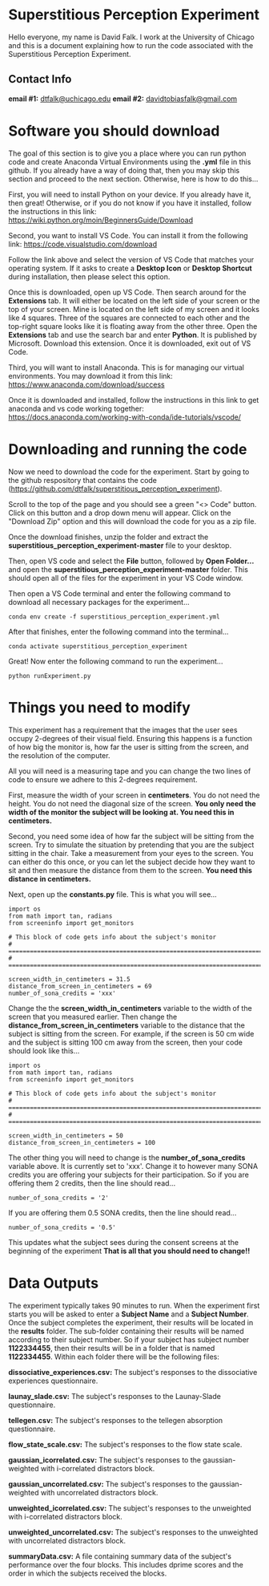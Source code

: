 # **Superstitious Perception Experiment**
Hello everyone, my name is David Falk. I work at the University of Chicago and this is a document explaining how to run the code associated with the Superstitious Perception Experiment. 

## Contact Info
**email #1:** dtfalk@uchicago.edu
**email #2:** davidtobiasfalk@gmail.com

# Software you should download
The goal of this section is to give you a place where you can run python code and create Anaconda Virtual Environments using the **.yml** file in this github. If you already have a way of doing that, then you may skip this section and proceed to the next section. Otherwise, here is how to do this...

First, you will need to install Python on your device. If you already have it, then great! Otherwise, or if you do not know if you have it installed, follow the instructions in this link: https://wiki.python.org/moin/BeginnersGuide/Download

Second, you want to install VS Code. You can install it from the following link: https://code.visualstudio.com/download

Follow the link above and select the version of VS Code that matches your operating system. If it asks to create a **Desktop Icon** or **Desktop Shortcut** during installation, then please select this option.

Once this is downloaded, open up VS Code. Then search around for the **Extensions** tab. It will either be located on the left side of your screen or the top of your screen. Mine is located on the left side of my screen and it looks like 4 squares. Three of the squares are connected to each other and the top-right square looks like it is floating away from the other three. Open the **Extensions** tab and use the search bar and enter **Python**. It is published by Microsoft. Download this extension. Once it is downloaded, exit out of VS Code.

Third, you will want to install Anaconda. This is for managing our virtual environments. You may download it from this link: https://www.anaconda.com/download/success

Once it is downloaded and installed, follow the instructions in this link to get anaconda and vs code working together: https://docs.anaconda.com/working-with-conda/ide-tutorials/vscode/


# Downloading and running the code
Now we need to download the code for the experiment. Start by going to the github respository that contains the code (https://github.com/dtfalk/superstitious_perception_experiment). 

Scroll to the top of the page and you should see a green "<> Code" button. Click on this button and a drop down menu will appear. Click on the "Download Zip" option and this will download the code for you as a zip file. 

Once the download finishes, unzip the folder and extract the **superstitious_perception_experiment-master** file to your desktop.

Then, open VS code and select the **File** button, followed by **Open Folder...** and open the **superstitious_perception_experiment-master** folder. This should open all of the files for the experiment in your VS Code window. 

Then open a VS Code terminal and enter the following command to download all necessary packages for the experiment...

```
conda env create -f superstitious_perception_experiment.yml
```

After that finishes, enter the following command into the terminal...

```
conda activate superstitious_perception_experiment
```

Great! Now enter the following command to run the experiment...
```
python runExperiment.py
```

# Things you need to modify
This experiment has a requirement that the images that the user sees occupy 2-degrees of their visual field. Ensuring this happens is a function of how big the monitor is, how far the user is sitting from the screen, and the resolution of the computer. 

All you will need is a measuring tape and you can change the two lines of code to ensure we adhere to this 2-degrees requirement.

First, measure the width of your screen in **centimeters**. You do not need the height. You do not need the diagonal size of the screen. **You only need the width of the monitor the subject will be looking at. You need this in centimeters.** 

Second, you need some idea of how far the subject will be sitting from the screen. Try to simulate the situation by pretending that you are the subject sitting in the chair. Take a measurement from your eyes to the screen. You can either do this once, or you can let the subject decide how they want to sit and then measure the distance from them to the screen. **You need this distance in centimeters.**

Next, open up the **constants.py** file. This is what you will see...
```
import os
from math import tan, radians
from screeninfo import get_monitors

# This block of code gets info about the subject's monitor
# =======================================================================
# =======================================================================

screen_width_in_centimeters = 31.5
distance_from_screen_in_centimeters = 69
number_of_sona_credits = 'xxx'
```

Change the the **screen_width_in_centimeters** variable to the width of the screen that you measured earlier. Then change the **distance_from_screen_in_centimeters** variable to the distance that the subject is sitting from the screen. For example, if the screen is 50 cm wide and the subject is sitting 100 cm away from the screen, then your code should look like this...
```
import os
from math import tan, radians
from screeninfo import get_monitors

# This block of code gets info about the subject's monitor
# =======================================================================
# =======================================================================

screen_width_in_centimeters = 50
distance_from_screen_in_centimeters = 100
```

The other thing you will need to change is the **number_of_sona_credits** variable above. It is currently set to 'xxx'. Change it to however many SONA credits you are offering your subjects for their participation.
So if you are offering them 2 credits, then the line should read...
```
number_of_sona_credits = '2'
```

If you are offering them 0.5 SONA credits, then the line should read...
```
number_of_sona_credits = '0.5'
```

This updates what the subject sees during the consent screens at the beginning of the experiment
**That is all that you should need to change!!**

# Data Outputs
The experiment typically takes 90 minutes to run. When the experiment first starts you will be asked to enter a **Subject Name** and a **Subject Number**. Once the subject completes the experiment, their results will be located in the **results** folder. The sub-folder containing their results will be named according to their subject number. So if your subject has subject number **1122334455**, then their results will be in a folder that is named **1122334455**. Within each folder there will be the following files:

**dissociative_experiences.csv:** The subject's responses to the dissociative experiences questionnaire.

**launay_slade.csv:** The subject's responses to the Launay-Slade questionnaire.

**tellegen.csv:** The subject's responses to the tellegen absorption questionnaire.

**flow_state_scale.csv:** The subject's responses to the flow state scale.

**gaussian_icorrelated.csv:** The subject's responses to the gaussian-weighted with i-correlated distractors block.

**gaussian_uncorrelated.csv:** The subject's responses to the gaussian-weighted with uncorrelated distractors block.

**unweighted_icorrelated.csv:** The subject's responses to the unweighted with i-correlated distractors block.

**unweighted_uncorrelated.csv:** The subject's responses to the unweighted with uncorrelated distractors block.

**summaryData.csv:** A file containing summary data of the subject's performance over the four blocks. This includes dprime scores and the order in which the subjects received the blocks.